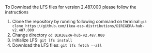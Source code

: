 To Download the LFS files for version 2.487.000 please follow the instructions

1. Clone the repository by running following command on terminal `git clone https://github.com/ikea-oss-distributions/DIRIGERA-hub-v2.487.000`
2. Change directory `cd DIRIGERA-hub-v2.487.000`
3. Initialize LFS: `git lfs install`
4. Download the LFS files: `git lfs fetch --all`
